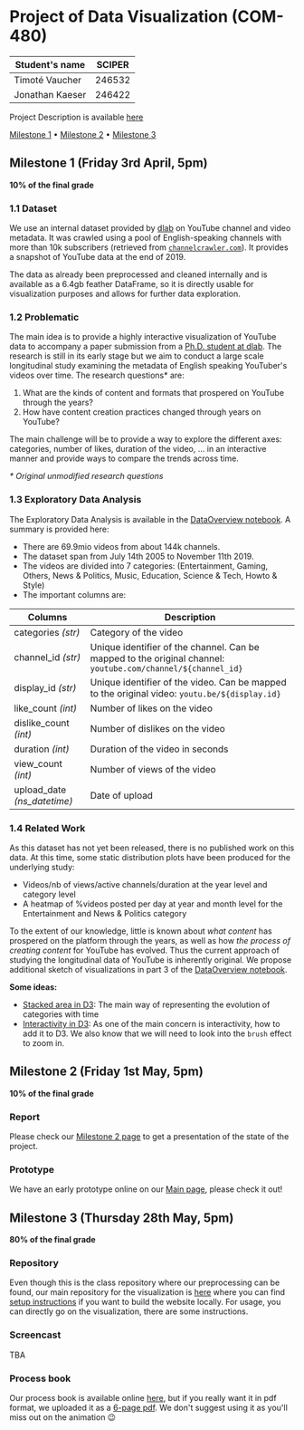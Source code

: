# Project of Data Visualization (COM-480)

| Student's name  | SCIPER |
| --------------- | ------ |
| Timoté Vaucher  | 246532 |
| Jonathan Kaeser | 246422 |

Project Description is available [here](https://com-480-data-visualization.github.io/2020-project-guidelines/)

[Milestone 1](#milestone-1-friday-3rd-april-5pm) • [Milestone 2](#milestone-2-friday-1st-may-5pm) • [Milestone 3](#milestone-3-thursday-28th-may-5pm)

## Milestone 1 (Friday 3rd April, 5pm)

**10% of the final grade**

### 1.1 Dataset

We use an internal dataset provided by [dlab]( https://dlab.epfl.ch/ ) on YouTube channel and video metadata. It was crawled using a pool of English-speaking channels with more than 10k subscribers (retrieved from [`channelcrawler.com`]( https://channelcrawler.com/ )). It provides a snapshot of YouTube data at the end of 2019.

The data as already been preprocessed and cleaned internally and is available as a 6.4gb feather DataFrame, so it is directly usable for visualization purposes and allows for further data exploration.

### 1.2 Problematic

The main idea is to provide a highly interactive visualization of YouTube data to accompany a paper submission from a [Ph.D. student at dlab]( https://manoelhortaribeiro.github.io/ ). The research is still in its early stage but we aim to conduct a large scale longitudinal study examining the metadata of English speaking YouTuber's videos over time. The research questions* are:

1. What are the kinds of content and formats that prospered on YouTube through the years?
2. How have content creation practices changed through years on YouTube?

The main challenge will be to provide a way to explore the different axes: categories, number of likes, duration of the video, ... in an interactive manner and provide ways to compare the trends across time.

*\* Original unmodified research questions*

### 1.3 Exploratory Data Analysis

The Exploratory Data Analysis is available in the [DataOverview notebook](notebooks/DataOverview.ipynb). A summary is provided here:

- There are 69.9mio videos from about 144k channels.
- The dataset span from July 14th 2005 to November 11th 2019.
- The videos are divided into 7 categories: (Entertainment, Gaming, Others, News & Politics, Music, Education, Science & Tech, Howto & Style)
- The important columns are:

| Columns                     | Description                                                  |
| --------------------------- | ------------------------------------------------------------ |
| categories *(str)*          | Category of the video                                        |
| channel_id *(str)*          | Unique identifier of the channel. Can be mapped to the original channel: `youtube.com/channel/${channel_id}` |
| display_id *(str)*          | Unique identifier of the video. Can be mapped to the original video: `youtu.be/${display.id}` |
| like_count *(int)*          | Number of likes on the video                                 |
| dislike_count *(int)*       | Number of dislikes on the video                              |
| duration *(int)*            | Duration of the video in seconds                             |
| view_count *(int)*          | Number of views of the video                                 |
| upload_date *(ns_datetime)* | Date of upload                                               |


### 1.4 Related Work

As this dataset has not yet been released, there is no published work on this data. At this time, some static distribution plots have been produced for the underlying study:
- Videos/nb of views/active channels/duration at the year level and category level
- A heatmap of %videos posted per day at year and month level for the Entertainment and News & Politics category

To the extent of our knowledge, little is known about *what content* has prospered on the platform through the years, as well as how *the process of creating content* for YouTube has evolved. Thus the current approach of studying the longitudinal data of YouTube is inherently original. We propose additional sketch of visualizations in part 3 of the [DataOverview notebook](notebooks/DataOverview.ipynb).

**Some ideas:**
- [Stacked area in D3](https://www.d3-graph-gallery.com/stackedarea.html): The main way of representing the evolution of categories with time
- [Interactivity in D3](https://www.d3-graph-gallery.com/interactivity.html): As one of the main concern is interactivity, how to add it to D3. We also know that we will need to look into the `brush` effect to zoom in.


## Milestone 2 (Friday 1st May, 5pm)

**10% of the final grade**

### Report
Please check our [Milestone 2 page](https://tvaucher.github.io/youtube-viz/milestone-2/) to get a presentation of the state of the project.

### Prototype
We have an early prototype online on our [Main page](https://tvaucher.github.io/youtube-viz/), please check it out!


## Milestone 3 (Thursday 28th May, 5pm)

**80% of the final grade**

### Repository
Even though this is the class repository where our preprocessing can be found, our main repository for the visualization is [here](https://github.com/tvaucher/youtube-viz) where you can find [setup instructions](https://github.com/tvaucher/youtube-viz/blob/master/README.md) if you want to build the website locally. For usage, you can directly go on the visualization, there are some instructions.

### Screencast
TBA

### Process book
Our process book is available online [here](https://tvaucher.github.io/youtube-viz/process-book/), but if you really want it in pdf format, we uploaded it as a [6-page pdf](https://tvaucher.github.io/youtube-viz/assets/pdf/process-book.pdf). We don't suggest using it as you'll miss out on the animation :wink:
